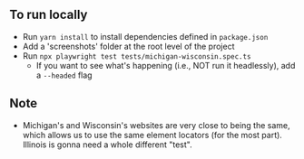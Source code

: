 ## To run locally
- Run `yarn install` to install dependencies defined in `package.json`
- Add a 'screenshots' folder at the root level of the project
- Run `npx playwright test tests/michigan-wisconsin.spec.ts`
  - If you want to see what's happening (i.e., NOT run it headlessly), add a `--headed` flag

## Note
- Michigan's and Wisconsin's websites are very close to being the same, which allows us to use the same element locators (for the most part). Illinois is gonna need a whole different "test".
